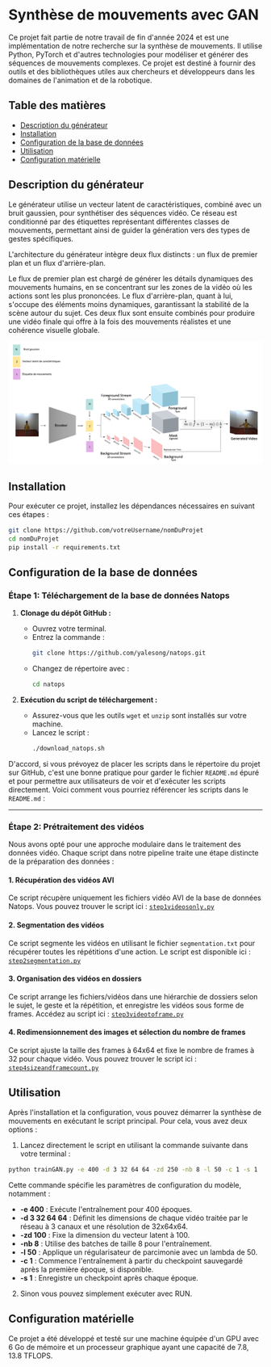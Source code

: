 # Synthèse de mouvements avec GAN

Ce projet fait partie de notre travail de fin d'année 2024 et est une implémentation de notre recherche sur la synthèse de mouvements. Il utilise Python, PyTorch et d'autres technologies pour modéliser et générer des séquences de mouvements complexes. Ce projet est destiné à fournir des outils et des bibliothèques utiles aux chercheurs et développeurs dans les domaines de l'animation et de la robotique.

## Table des matières
- [Description du générateur](#description-du-générateur)
- [Installation](#installation)
- [Configuration de la base de données](#configuration-de-la-base-de-données)
- [Utilisation](#utilisation)
- [Configuration matérielle](#configuration-matérielle)

## Description du générateur
Le générateur utilise un vecteur latent de caractéristiques, combiné avec un bruit gaussien, pour synthétiser des séquences vidéo. Ce réseau est conditionné par des étiquettes représentant différentes classes de mouvements, permettant ainsi de guider la génération vers des types de gestes spécifiques.

L'architecture du générateur intègre deux flux distincts : un flux de premier plan et un flux d'arrière-plan.

Le flux de premier plan est chargé de générer les détails dynamiques des mouvements humains, en se concentrant sur les zones de la vidéo où les actions sont les plus prononcées.
Le flux d'arrière-plan, quant à lui, s'occupe des éléments moins dynamiques, garantissant la stabilité de la scène autour du sujet.
Ces deux flux sont ensuite combinés pour produire une vidéo finale qui offre à la fois des mouvements réalistes et une cohérence visuelle globale.

![Figure du Générateur](https://github.com/mmeryemelm/videoGAN/raw/main/GAN/generateur.jpg)


## Installation

Pour exécuter ce projet, installez les dépendances nécessaires en suivant ces étapes :

```bash
git clone https://github.com/votreUsername/nomDuProjet
cd nomDuProjet
pip install -r requirements.txt
```

## Configuration de la base de données

### Étape 1: Téléchargement de la base de données Natops

1. **Clonage du dépôt GitHub :**
   - Ouvrez votre terminal.
   - Entrez la commande :
     ```bash
     git clone https://github.com/yalesong/natops.git
     ```
   - Changez de répertoire avec :
     ```bash
     cd natops
     ```

2. **Exécution du script de téléchargement :**
   - Assurez-vous que les outils `wget` et `unzip` sont installés sur votre machine.
   - Lancez le script :
     ```bash
     ./download_natops.sh
     ```

D'accord, si vous prévoyez de placer les scripts dans le répertoire du projet sur GitHub, c'est une bonne pratique pour garder le fichier `README.md` épuré et pour permettre aux utilisateurs de voir et d'exécuter les scripts directement. Voici comment vous pourriez référencer les scripts dans le `README.md` :

---

### Étape 2: Prétraitement des vidéos

Nous avons opté pour une approche modulaire dans le traitement des données vidéo. Chaque script dans notre pipeline traite une étape distincte de la préparation des données :


#### 1. Récupération des vidéos AVI
Ce script récupère uniquement les fichiers vidéo AVI de la base de données Natops. Vous pouvez trouver le script ici : [`step1videosonly.py`](./step1videosonly.py)

#### 2. Segmentation des vidéos
Ce script segmente les vidéos en utilisant le fichier `segmentation.txt` pour récupérer toutes les répétitions d'une action. Le script est disponible ici : [`step2segmentation.py`](./step2segmentation.py)

#### 3. Organisation des vidéos en dossiers
Ce script arrange les fichiers/vidéos dans une hiérarchie de dossiers selon le sujet, le geste et la répétition, et enregistre les vidéos sous forme de frames. Accédez au script ici : [`step3videotoframe.py`](./step3videotoframe.py)

#### 4. Redimensionnement des images et sélection du nombre de frames
Ce script ajuste la taille des frames à 64x64 et fixe le nombre de frames à 32 pour chaque vidéo. Vous pouvez trouver le script ici : [`step4sizeandframecount.py`](./step4sizeandframecount.py)


## Utilisation

Après l'installation et la configuration, vous pouvez démarrer la synthèse de mouvements en exécutant le script principal. Pour cela, vous avez deux options :

1. Lancez directement le script en utilisant la commande suivante dans votre terminal :

```bash
python trainGAN.py -e 400 -d 3 32 64 64 -zd 250 -nb 8 -l 50 -c 1 -s 1
```

Cette commande spécifie les paramètres de configuration du modèle, notamment :

- **-e 400** : Exécute l'entraînement pour 400 époques.
- **-d 3 32 64 64** : Définit les dimensions de chaque vidéo traitée par le réseau à 3 canaux et une résolution de 32x64x64.
- **-zd 100** : Fixe la dimension du vecteur latent à 100.
- **-nb 8** : Utilise des batches de taille 8 pour l'entraînement.
- **-l 50** : Applique un régularisateur de parcimonie avec un lambda de 50.
- **-c 1** : Commence l'entraînement à partir du checkpoint sauvegardé après la première époque, si disponible.
- **-s 1** : Enregistre un checkpoint après chaque époque.

2. Sinon vous pouvez simplement exécuter avec RUN.

## Configuration matérielle

Ce projet a été développé et testé sur une machine équipée d'un GPU avec 6 Go de mémoire et un processeur graphique ayant une capacité de 7.8, 13.8 TFLOPS.
